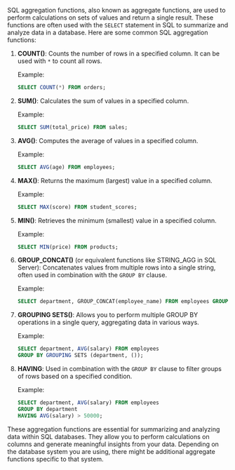 SQL aggregation functions, also known as aggregate functions, are used to perform calculations on sets of values and return a single result. These functions are often used with the `SELECT` statement in SQL to summarize and analyze data in a database. Here are some common SQL aggregation functions:

1. **COUNT()**: Counts the number of rows in a specified column. It can be used with `*` to count all rows.

   Example:
   ```sql
   SELECT COUNT(*) FROM orders;
   ```

2. **SUM()**: Calculates the sum of values in a specified column.

   Example:
   ```sql
   SELECT SUM(total_price) FROM sales;
   ```

3. **AVG()**: Computes the average of values in a specified column.

   Example:
   ```sql
   SELECT AVG(age) FROM employees;
   ```

4. **MAX()**: Returns the maximum (largest) value in a specified column.

   Example:
   ```sql
   SELECT MAX(score) FROM student_scores;
   ```

5. **MIN()**: Retrieves the minimum (smallest) value in a specified column.

   Example:
   ```sql
   SELECT MIN(price) FROM products;
   ```

6. **GROUP_CONCAT()** (or equivalent functions like STRING_AGG in SQL Server): Concatenates values from multiple rows into a single string, often used in combination with the `GROUP BY` clause.

   Example:
   ```sql
   SELECT department, GROUP_CONCAT(employee_name) FROM employees GROUP BY department;
   ```

7. **GROUPING SETS()**: Allows you to perform multiple GROUP BY operations in a single query, aggregating data in various ways.

   Example:
   ```sql
   SELECT department, AVG(salary) FROM employees
   GROUP BY GROUPING SETS (department, ());
   ```

8. **HAVING**: Used in combination with the `GROUP BY` clause to filter groups of rows based on a specified condition.

   Example:
   ```sql
   SELECT department, AVG(salary) FROM employees
   GROUP BY department
   HAVING AVG(salary) > 50000;
   ```

These aggregation functions are essential for summarizing and analyzing data within SQL databases. They allow you to perform calculations on columns and generate meaningful insights from your data. Depending on the database system you are using, there might be additional aggregate functions specific to that system.